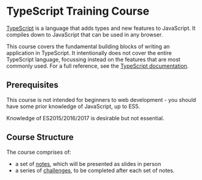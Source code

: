 # TypeScript Training Course

[TypeScript](https://www.typescriptlang.org) is a language that adds types and new features to JavaScript. It compiles down to JavaScript that can be used in any browser.

This course covers the fundamental building blocks of writing an application in TypeScript. It intentionally does not cover the entire TypeScript language, focussing instead on the features that are most commonly used. For a full reference, see the [TypeScript documentation](https://www.typescriptlang.org/docs/home.html).

## Prerequisites

This course is not intended for beginners to web development - you should have some prior knowledge of JavaScript, up to ES5.

Knowledge of ES2015/2016/2017 is desirable but not essential.

## Course Structure

The course comprises of:

 - a set of [notes](./notes/), which will be presented as slides in person
 - a series of [challenges](https://github.com/studiozeffa/typescript-training-challenges), to be completed after each set of notes.

